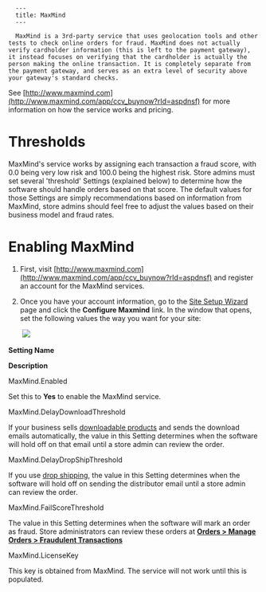 
      ---
      title: MaxMind
      ---

      MaxMind is a 3rd-party service that uses geolocation tools and other tests to check online orders for fraud. MaxMind does not actually verify cardholder information (this is left to the payment gateway), it instead focuses on verifying that the cardholder is actually the person making the online transaction. It is completely separate from the payment gateway, and serves as an extra level of security above your gateway's standard checks.   
  
See [http://www.maxmind.com](http://www.maxmind.com/app/ccv_buynow?rId=aspdnsf) for more information on how the service works and pricing.   
  

**Thresholds** 
===============

MaxMind's service works by assigning each transaction a fraud score, with 0.0 being very low risk and 100.0 being the highest risk. Store admins must set several 'threshold' Settings (explained below) to determine how the software should handle orders based on that score. The default values for those Settings are simply recommendations based on information from MaxMind, store admins should feel free to adjust the values based on their business model and fraud rates.   

Enabling MaxMind
================

1.  First, visit [http://www.maxmind.com](http://www.maxmind.com/app/ccv_buynow?rId=aspdnsf) and register an account for the MaxMind services.  
      
    
2.  Once you have your account information, go to the [Site Setup Wizard](default.aspx?pageid=site_setup_wizard) page and click the **Configure Maxmind** link. In the window that opens, set the following values the way you want for your site:  
      
     ![](images/1415916148189.png)

**Setting Name**

**Description**

MaxMind.Enabled

Set this to **Yes** to enable the MaxMind service.

MaxMind.DelayDownloadThreshold

If your business sells [downloadable products](default.aspx?pageid=downloadable_products) and sends the download emails automatically, the value in this Setting determines when the software will hold off on that email until a store admin can review the order.

MaxMind.DelayDropShipThreshold

If you use [drop shipping](default.aspx?pageid=drop_shipping), the value in this Setting determines when the software will hold off on sending the distributor email until a store admin can review the order.

MaxMind.FailScoreThreshold

The value in this Setting determines when the software will mark an order as fraud. Store administrators can review these orders at **[Orders > Manage Orders > Fraudulent Transactions](default.aspx?pageid=fraudulent_transactions)**

MaxMind.LicenseKey

This key is obtained from MaxMind. The service will not work until this is populated.
      